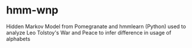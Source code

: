 # hmm-wnp
Hidden Markov Model from Pomegranate and hmmlearn (Python) used to analyze Leo Tolstoy's War and Peace to infer difference in usage of alphabets

